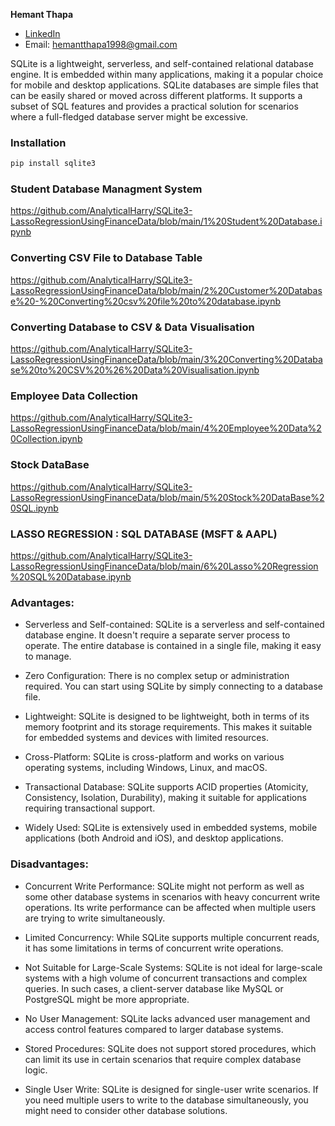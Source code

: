 **Hemant Thapa**  
- [LinkedIn](https://www.linkedin.com/in/thapahemant/)  
- Email: [hemantthapa1998@gmail.com](mailto:hemantthapa1998@gmail.com)  


SQLite is a lightweight, serverless, and self-contained relational database engine. It is embedded within many applications, making it a popular choice for mobile and desktop applications. SQLite databases are simple files that can be easily shared or moved across different platforms. It supports a subset of SQL features and provides a practical solution for scenarios where a full-fledged database server might be excessive.

### Installation 

```bash
pip install sqlite3
```

### Student Database Managment System

https://github.com/AnalyticalHarry/SQLite3-LassoRegressionUsingFinanceData/blob/main/1%20Student%20Database.ipynb

### Converting CSV File to Database Table

https://github.com/AnalyticalHarry/SQLite3-LassoRegressionUsingFinanceData/blob/main/2%20Customer%20Database%20-%20Converting%20csv%20file%20to%20database.ipynb

### Converting Database to CSV & Data Visualisation

https://github.com/AnalyticalHarry/SQLite3-LassoRegressionUsingFinanceData/blob/main/3%20Converting%20Database%20to%20CSV%20%26%20Data%20Visualisation.ipynb

### Employee Data Collection

https://github.com/AnalyticalHarry/SQLite3-LassoRegressionUsingFinanceData/blob/main/4%20Employee%20Data%20Collection.ipynb

### Stock DataBase

https://github.com/AnalyticalHarry/SQLite3-LassoRegressionUsingFinanceData/blob/main/5%20Stock%20DataBase%20SQL.ipynb

### LASSO REGRESSION : SQL DATABASE (MSFT & AAPL)

https://github.com/AnalyticalHarry/SQLite3-LassoRegressionUsingFinanceData/blob/main/6%20Lasso%20Regression%20SQL%20Database.ipynb

### Advantages:

- Serverless and Self-contained: SQLite is a serverless and self-contained database engine. It doesn't require a separate server process to operate. The entire database is contained in a single file, making it easy to manage.

- Zero Configuration: There is no complex setup or administration required. You can start using SQLite by simply connecting to a database file.

- Lightweight: SQLite is designed to be lightweight, both in terms of its memory footprint and its storage requirements. This makes it suitable for embedded systems and devices with limited resources.

- Cross-Platform: SQLite is cross-platform and works on various operating systems, including Windows, Linux, and macOS.

- Transactional Database: SQLite supports ACID properties (Atomicity, Consistency, Isolation, Durability), making it suitable for applications requiring transactional support.

- Widely Used: SQLite is extensively used in embedded systems, mobile applications (both Android and iOS), and desktop applications.

### Disadvantages:

- Concurrent Write Performance: SQLite might not perform as well as some other database systems in scenarios with heavy concurrent write operations. Its write performance can be affected when multiple users are trying to write simultaneously.

- Limited Concurrency: While SQLite supports multiple concurrent reads, it has some limitations in terms of concurrent write operations.

- Not Suitable for Large-Scale Systems: SQLite is not ideal for large-scale systems with a high volume of concurrent transactions and complex queries. In such cases, a client-server database like MySQL or PostgreSQL might be more appropriate.

- No User Management: SQLite lacks advanced user management and access control features compared to larger database systems.

- Stored Procedures: SQLite does not support stored procedures, which can limit its use in certain scenarios that require complex database logic.

- Single User Write: SQLite is designed for single-user write scenarios. If you need multiple users to write to the database simultaneously, you might need to consider other database solutions.
